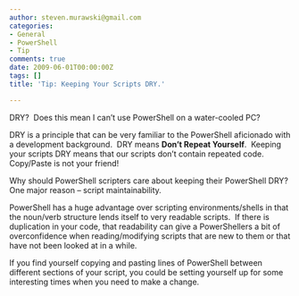 ```yaml
---
author: steven.murawski@gmail.com
categories:
- General
- PowerShell
- Tip
comments: true
date: 2009-06-01T00:00:00Z
tags: []
title: 'Tip: Keeping Your Scripts DRY.'

---
```


DRY?&#160; Does this mean I can’t use PowerShell on a water-cooled PC?



DRY is a principle that can be very familiar to the PowerShell aficionado with a development background.&#160; DRY means **Don’t Repeat Yourself**.&#160; Keeping your scripts DRY means that our scripts don’t contain repeated code.&#160; Copy/Paste is not your friend!



Why should PowerShell scripters care about keeping their PowerShell DRY?&#160; One major reason – script maintainability.



PowerShell has a huge advantage over scripting environments/shells in that the noun/verb structure lends itself to very readable scripts.&#160; If there is duplication in your code, that readability can give a PowerShellers a bit of overconfidence when reading/modifying scripts that are new to them or that have not been looked at in a while.



If you find yourself copying and pasting lines of PowerShell between different sections of your script, you could be setting yourself up for some interesting times when you need to make a change.

